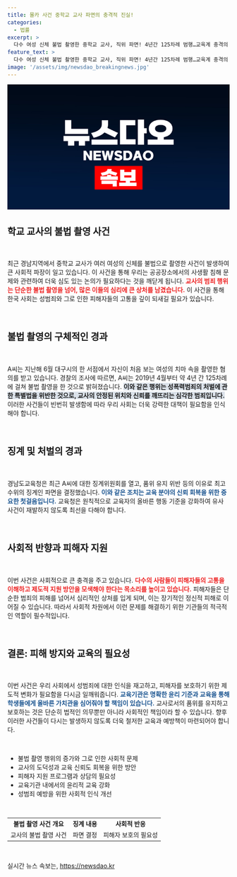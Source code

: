 ```yaml
---
title: 몰카 사건 중학교 교사 파면의 충격적 진실!
categories:
  - 법률
excerpt: >
  다수 여성 신체 불법 촬영한 중학교 교사, 직위 파면! 4년간 125차례 범행…교육계 충격의 이면은?
feature_text: >
  다수 여성 신체 불법 촬영한 중학교 교사, 직위 파면! 4년간 125차례 범행…교육계 충격의 이면은?
image: '/assets/img/newsdao_breakingnews.jpg'
---
```


<p><img src="/assets/img/newsdao_breakingnews.jpg" alt="ranknews 속보" /></p>

<h2 data-ke-size="size26">학교 교사의 불법 촬영 사건</h2>

<p data-ke-size="size16">&nbsp;</p> 

<p>최근 경남지역에서 중학교 교사가 여러 여성의 신체를 불법으로 촬영한 사건이 발생하여 큰 사회적 파장이 일고 있습니다. 이 사건을 통해 우리는 공공장소에서의 사생활 침해 문제와 관련하여 더욱 심도 있는 논의가 필요하다는 것을 깨닫게 됩니다. <b><span style="color: #ee2323;">교사의 범죄 행위는 단순한 불법 촬영을 넘어, 많은 이들의 심리에 큰 상처를 남겼습니다.</span></b> 이 사건을 통해 한국 사회는 성범죄와 그로 인한 피해자들의 고통을 깊이 되새길 필요가 있습니다.</p>

<p data-ke-size="size16">&nbsp;</p> 

<h2 data-ke-size="size26">불법 촬영의 구체적인 경과</h2>

<p data-ke-size="size16">&nbsp;</p> 

<p>A씨는 지난해 6월 대구시의 한 서점에서 자신이 처음 보는 여성의 치마 속을 촬영한 혐의를 받고 있습니다. 경찰의 조사에 따르면, A씨는 2019년 4월부터 약 4년 간 125차례에 걸쳐 불법 촬영을 한 것으로 밝혀졌습니다. <b><span style="background-color: #21538527;">이와 같은 행위는 성폭력범죄의 처벌에 관한 특별법을 위반한 것으로, 교사의 안정된 위치와 신뢰를 깨뜨리는 심각한 범죄입니다.</span></b> 이러한 사건들이 빈번히 발생함에 따라 우리 사회는 더욱 강력한 대책이 필요함을 인식해야 합니다.</p>

<p data-ke-size="size16">&nbsp;</p> 

<h2 data-ke-size="size26">징계 및 처벌의 경과</h2>

<p data-ke-size="size16">&nbsp;</p> 

<p>경남도교육청은 최근 A씨에 대한 징계위원회를 열고, 품위 유지 위반 등의 이유로 최고 수위의 징계인 파면을 결정했습니다. <b><span style="color: #1a5490;">이와 같은 조치는 교육 분야의 신뢰 회복을 위한 중요한 첫걸음입니다.</span></b> 교육청은 원칙적으로 교육자의 올바른 행동 기준을 강화하여 유사 사건이 재발하지 않도록 최선을 다해야 합니다. </p>

<p data-ke-size="size16">&nbsp;</p> 

<h2 data-ke-size="size26">사회적 반향과 피해자 지원</h2>

<p data-ke-size="size16">&nbsp;</p> 

<p>이번 사건은 사회적으로 큰 충격을 주고 있습니다. <b><span style="color: #ee2323;">다수의 사람들이 피해자들의 고통을 이해하고 제도적 지원 방안을 모색해야 한다는 목소리를 높이고 있습니다.</span></b> 피해자들은 단순한 범죄의 피해를 넘어서 심리적인 상처를 입게 되며, 이는 장기적인 정신적 피해로 이어질 수 있습니다. 따라서 사회적 차원에서 이런 문제를 해결하기 위한 기관들의 적극적인 역할이 필수적입니다.</p>

<p data-ke-size="size16">&nbsp;</p> 

<h2 data-ke-size="size26">결론: 피해 방지와 교육의 필요성</h2>

<p data-ke-size="size16">&nbsp;</p> 

<p>이번 사건은 우리 사회에서 성범죄에 대한 인식을 재고하고, 피해자를 보호하기 위한 제도적 변화가 필요함을 다시금 일깨워줍니다. <b><span style="color: #1a5490;">교육기관은 명확한 윤리 기준과 교육을 통해 학생들에게 올바른 가치관을 심어줘야 할 책임이 있습니다.</span></b> 교사로서의 품위를 유지하고 보호하는 것은 단순히 법적인 의무뿐만 아니라 사회적인 책임이라 할 수 있습니다. 향후 이러한 사건들이 다시는 발생하지 않도록 더욱 철저한 교육과 예방책이 마련되어야 합니다.</p>

<p data-ke-size="size16">&nbsp;</p>

<ul>
    <li>불법 촬영 행위의 증가와 그로 인한 사회적 문제</li>
    <li>교사의 도덕성과 교육 신뢰도 회복을 위한 방안</li>
    <li>피해자 지원 프로그램과 상담의 필요성</li>
    <li>교육기관 내에서의 윤리적 교육 강화</li>
    <li>성범죄 예방을 위한 사회적 인식 개선</li>
</ul>

<p data-ke-size="size16">&nbsp;</p> 

<table>
    <tr>
        <td style="text-align: center; height: 17px;"><b>불법 촬영 사건 개요</b></td>
        <td style="text-align: center; height: 17px;"><b>징계 내용</b></td>
        <td style="text-align: center; height: 17px;"><b>사회적 반응</b></td>
    </tr>
    <tr>
        <td style="text-align: center; height: 17px;">교사의 불법 촬영 사건</td>
        <td style="text-align: center; height: 17px;">파면 결정</td>
        <td style="text-align: center; height: 17px;">피해자 보호의 필요성</td>
    </tr>
</table> 

<p data-ke-size="size16">&nbsp;</p>
실시간 뉴스 속보는, <a href="https://newsdao.kr" rel="dofollow">https://newsdao.kr</a>


